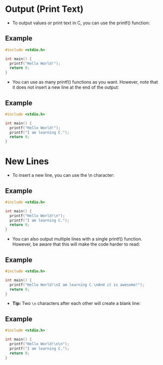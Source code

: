 # Output (Print Text)
- To output values or print text in C, you can use the printf() function:

## Example
```c
#include <stdio.h>

int main() {
  printf("Hello World!");
  return 0;
}
```

- You can use as many printf() functions as you want. However, note that it does not insert a new line at the end of the output:

## Example
```c
#include <stdio.h>

int main() {
  printf("Hello World!");
  printf("I am learning C.");
  return 0;
}
```


# New Lines
- To insert a new line, you can use the \n character:

## Example
```c
#include <stdio.h>

int main() {
  printf("Hello World!\n");
  printf("I am learning C.");
  return 0;
}
```
- You can also output multiple lines with a single printf() function. However, be aware that this will make the code harder to read:

## Example
```c
#include <stdio.h>

int main() {
  printf("Hello World!\nI am learning C.\nAnd it is awesome!");
  return 0;
}
```
- **Tip:** Two `\n` characters after each other will create a blank line:

## Example
```c
#include <stdio.h>

int main() {
  printf("Hello World!\n\n");
  printf("I am learning C.");
  return 0;
}
```
